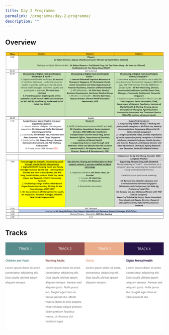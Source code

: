 ```yaml
---
title: Day 2 Programme
permalink: /programme/day-2-programme/
description: ""
---
```

## Overview
![](/images/Programme/day2-1.png)
![](/images/Programme/day2-2.png)
## Tracks
![](/images/Tracks.png)